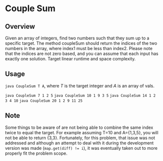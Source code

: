 # Couple Sum

Overview
---
Given an array of integers, find two numbers such that they sum up to a 
specific target. The method coupleSum should return the indices of the 
two numbers in the array, where index1 must be less than index2. 
Please note that the indices are not zero based, and you can 
assume that each input has exactly one solution. Target 
linear runtime and space complexity.

Usage
---
`java CoupleSum T A`, where _T_ is the target integer and _A_ is an array of vals.

`java CoupleSum 7 1 2 5`
`java CoupleSum 10 1 9 3 5`
`java CoupleSum 14 1 2 3 4 10`
`java CoupleSum 20 1 2 9 11 25`

Note
---
Some things to be aware of are not being able to combine the same index twice to 
equal the target. For example assuming T=10 and A={1,3,5}, you will not be able 
to return {3,3}. Fortunately, for this problem, that issue was not addressed 
and although an attempt to deal with it during the development version 
was made (`map.get(diff) != i`), it was eventually taken out to more 
properly fit the problem scope.
